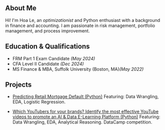 ## About Me

Hi! I'm Hoa Le, an *optimizationist* and Python enthusiast with a background in finance and accounting. I am passionate in risk management, portfolio management, and process improvement.

## Education & Qualifications
- FRM Part 1 Exam Candidate *(May 2024)*
- CFA Level II Candidate *(Dec 2024)*
- MS Finance & MBA, Suffolk University (Boston, MA)*(May 2022)*

## Projects
- [Predicting Retail Mortgage Default (Python)](https://github.com/Hoale2908/retail_mortgage/blob/a4f35e5efdadcb9ecf4a7e41cda5a45583035766/Retail%20Mortgage%20Portfolio%20Model.ipynb)
Featuring: Data Wrangling, EDA, Logistic Regression.

- [Which YouTubers for your brands? Identify the most effective YouTube videos to promote an AI & Data E-Learning Platform (Python)](https://www.datacamp.com/datalab/w/15569778-9ada-47d8-8bd0-04ff0de694bb)
Featuring: Data Wrangling, EDA, Analytical Reasoning. DataCamp competition.